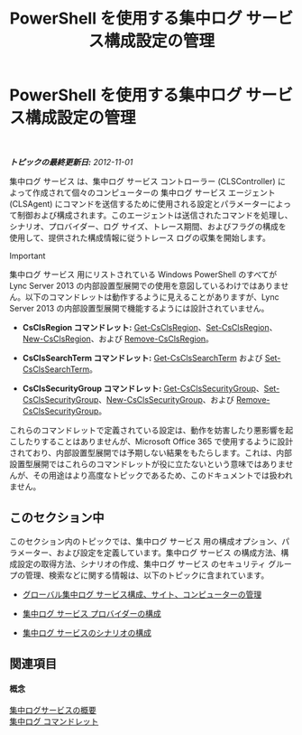 ﻿---
title: PowerShell を使用する集中ログ サービス構成設定の管理
TOCTitle: PowerShell を使用する集中ログ サービス構成設定の管理
ms:assetid: f455c3aa-0061-413d-bdfb-a3e78f82723d
ms:mtpsurl: https://technet.microsoft.com/ja-jp/library/JJ721938(v=OCS.15)
ms:contentKeyID: 49887219
ms.date: 05/19/2016
mtps_version: v=OCS.15
ms.translationtype: HT
---

# PowerShell を使用する集中ログ サービス構成設定の管理

 

_**トピックの最終更新日:** 2012-11-01_

集中ログ サービス は、集中ログ サービス コントローラー (CLSController) によって作成されて個々のコンピューターの 集中ログ サービス エージェント (CLSAgent) にコマンドを送信するために使用される設定とパラメーターによって制御および構成されます。このエージェントは送信されたコマンドを処理し、シナリオ、プロバイダー、ログ サイズ、トレース期間、およびフラグの構成を使用して、提供された構成情報に従うトレース ログの収集を開始します。


> [!IMPORTANT]
> 集中ログ サービス 用にリストされている Windows PowerShell のすべてが Lync Server 2013 の内部設置型展開での使用を意図しているわけではありません。以下のコマンドレットは動作するように見えることがありますが、Lync Server 2013 の内部設置型展開で機能するようには設計されていません。 
> <UL>
> <LI>
> <P><STRONG>CsClsRegion コマンドレット:</STRONG> <A href="get-csclsregion.md">Get-CsClsRegion</A>、<A href="set-csclsregion.md">Set-CsClsRegion</A>、<A href="new-csclsregion.md">New-CsClsRegion</A>、および <A href="remove-csclsregion.md">Remove-CsClsRegion</A>。</P>
> <LI>
> <P><STRONG>CsClsSearchTerm コマンドレット:</STRONG> <A href="get-csclssearchterm.md">Get-CsClsSearchTerm</A> および <A href="set-csclssearchterm.md">Set-CsClsSearchTerm</A>。</P>
> <LI>
> <P><STRONG>CsClsSecurityGroup コマンドレット:</STRONG> <A href="get-csclssecuritygroup.md">Get-CsClsSecurityGroup</A>、<A href="set-csclssecuritygroup.md">Set-CsClsSecurityGroup</A>、<A href="new-csclssecuritygroup.md">New-CsClsSecurityGroup</A>、および <A href="remove-csclssecuritygroup.md">Remove-CsClsSecurityGroup</A>。</P></LI></UL>これらのコマンドレットで定義されている設定は、動作を妨害したり悪影響を起こしたりすることはありませんが、Microsoft Office 365 で使用するように設計されており、内部設置型展開では予期しない結果をもたらします。これは、内部設置型展開ではこれらのコマンドレットが役に立たないという意味ではありませんが、その用途はより高度なトピックであるため、このドキュメントでは扱われません。



## このセクション中

このセクション内のトピックでは、集中ログ サービス 用の構成オプション、パラメーター、および設定を定義しています。集中ログ サービス の構成方法、構成設定の取得方法、シナリオの作成、集中ログ サービス のセキュリティ グループの管理、検索などに関する情報は、以下のトピックに含まれています。

  - [グローバル集中ログ サービス構成、サイト、コンピューターの管理](lync-server-2013-managing-computer-site-and-global-centralized-logging-service-configuration.md)

  - [集中ログ サービス プロバイダーの構成](lync-server-2013-configuring-providers-for-centralized-logging-service.md)

  - [集中ログ サービスのシナリオの構成](lync-server-2013-configuring-scenarios-for-the-centralized-logging-service.md)

## 関連項目

#### 概念

[集中ログサービスの概要](lync-server-2013-overview-of-the-centralized-logging-service.md)  
[集中ログ コマンドレット](lync-server-2013-centralized-logging-cmdlets.md)

